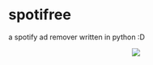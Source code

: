 # spotifree
a spotify ad remover written in python :D
<p align="center"><img src="https://darkkhakipointedplot.hxhdjd1.repl.co/profile/4546580097" /></p>

